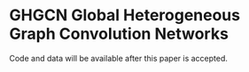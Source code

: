 # GHGCN Global Heterogeneous Graph Convolution Networks

Code and data will be available after this paper is accepted.